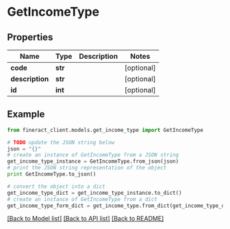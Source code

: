 # GetIncomeType


## Properties

Name | Type | Description | Notes
------------ | ------------- | ------------- | -------------
**code** | **str** |  | [optional] 
**description** | **str** |  | [optional] 
**id** | **int** |  | [optional] 

## Example

```python
from fineract_client.models.get_income_type import GetIncomeType

# TODO update the JSON string below
json = "{}"
# create an instance of GetIncomeType from a JSON string
get_income_type_instance = GetIncomeType.from_json(json)
# print the JSON string representation of the object
print GetIncomeType.to_json()

# convert the object into a dict
get_income_type_dict = get_income_type_instance.to_dict()
# create an instance of GetIncomeType from a dict
get_income_type_form_dict = get_income_type.from_dict(get_income_type_dict)
```
[[Back to Model list]](../README.md#documentation-for-models) [[Back to API list]](../README.md#documentation-for-api-endpoints) [[Back to README]](../README.md)



